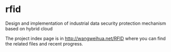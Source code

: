 # rfid
Design and implementation of industrial data security protection mechanism based on hybrid cloud

The project index page is in http://wangweihua.net/RFID where you
can find the related files and recent progress.
